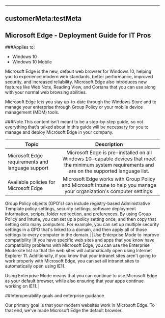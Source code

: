--------
customerMeta:testMeta
--------

## Microsoft Edge - Deployment Guide for IT Pros
###Applies to:

+ Windows 10  
+ Windows 10 Mobile  


Microsoft Edge is the new, default web browser for Windows 10, helping you to experience modern web standards, better performance, improved security, and increased reliability. Microsoft Edge also introduces new features like Web Note, Reading View, and Cortana that you can use along with your normal web browsing abilities.


Microsoft Edge lets you stay up-to-date through the Windows Store and to manage your enterprise through Group Policy or your mobile device management (MDM) tools.

###Note
This content isn't meant to be a step-by-step guide, so not everything that's talked about in this guide will be necessary for you to manage and deploy Microsoft Edge in your company.

|Topic|Description|
| ------- |:-------:|
|Microsoft Edge requirements and language support|Microsoft Edge is pre-installed on all Windows 10-capable devices that meet the minimum system requirements and are on the supported language list.|
|Available policies for Microsoft Edge|Microsoft Edge works with Group Policy and Microsoft Intune to help you manage your organization's computer settings.

Group Policy objects (GPO's) can include registry-based Administrative Template policy settings, security settings, software deployment information, scripts, folder redirection, and preferences. By using Group Policy and Intune, you can set up a policy setting once, and then copy that setting onto many computers. For example, you can set up multiple security settings in a GPO that's linked to a domain, and then apply all of those settings to every computer in the domain.|
|Use Enterprise Mode to improve compatibility	|If you have specific web sites and apps that you know have compatibility problems with Microsoft Edge, you can use the Enterprise Mode site list so that the web sites will automatically open using Internet Explorer 11. Additionally, if you know that your intranet sites aren't going to work properly with Microsoft Edge, you can set all intranet sites to automatically open using IE11.

Using Enterprise Mode means that you can continue to use Microsoft Edge as your default browser, while also ensuring that your apps continue working on IE11.|

##Interoperability goals and enterprise guidance

Our primary goal is that your modern websites work in Microsoft Edge. To that end, we've made Microsoft Edge the default browser.
